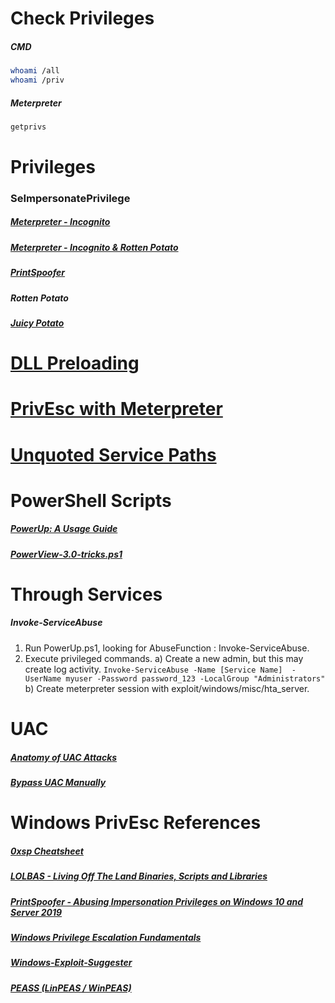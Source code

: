 # Check Privileges
##### CMD
```bash
whoami /all
whoami /priv
```
##### Meterpreter
```bash
getprivs
```

# Privileges
### SeImpersonatePrivilege
##### [Meterpreter - Incognito](../../../../Tools/Metasploit/README.md#Escalate-with-Incognito)
##### [Meterpreter - Incognito & Rotten Potato](https://book.hacktricks.xyz/windows-hardening/windows-local-privilege-escalation/rottenpotato)
##### [PrintSpoofer](https://www.hackingarticles.in/windows-privilege-escalation-seimpersonateprivilege/)
##### Rotten Potato
##### [Juicy Potato](https://github.com/ohpe/juicy-potato/)

# [DLL Preloading](../../../DLL_Preloading/README.md)
# [PrivEsc with Meterpreter](../../../../Tools/Metasploit/README.md#Windows-PrivEsc)
# [Unquoted Service Paths](../../../UnquotedServicePaths/README.md)

# PowerShell Scripts
##### [PowerUp: A Usage Guide](https://blog.harmj0y.net/powershell/powerup-a-usage-guide/)
##### [PowerView-3.0-tricks.ps1](https://gist.github.com/HarmJ0y/184f9822b195c52dd50c379ed3117993)

# Through Services
##### Invoke-ServiceAbuse
1) Run PowerUp.ps1, looking for AbuseFunction : Invoke-ServiceAbuse.
2) Execute privileged commands.
    a) Create a new admin, but this may create log activity. ```Invoke-ServiceAbuse -Name [Service Name]  -UserName myuser -Password password_123 -LocalGroup "Administrators"```
    b) Create meterpreter session with exploit/windows/misc/hta_server.
    
# UAC
##### [Anatomy of UAC Attacks](https://www.fuzzysecurity.com/tutorials/27.html)
##### [Bypass UAC Manually](../../../../Tools/Security/UAC/README.md)

# Windows PrivEsc References
##### [0xsp Cheatsheet](https://0xsp.com/offensive/privilege-escalation-cheatsheet/)
##### [LOLBAS - Living Off The Land Binaries, Scripts and Libraries](https://lolbas-project.github.io/)
##### [PrintSpoofer - Abusing Impersonation Privileges on Windows 10 and Server 2019](https://itm4n.github.io/printspoofer-abusing-impersonate-privileges/)
##### [Windows Privilege Escalation Fundamentals](https://fuzzysecurity.com/tutorials/16.html)
##### [Windows-Exploit-Suggester](https://github.com/AonCyberLabs/Windows-Exploit-Suggester)
##### [PEASS (LinPEAS / WinPEAS)](https://github.com/carlospolop/PEASS-ng)